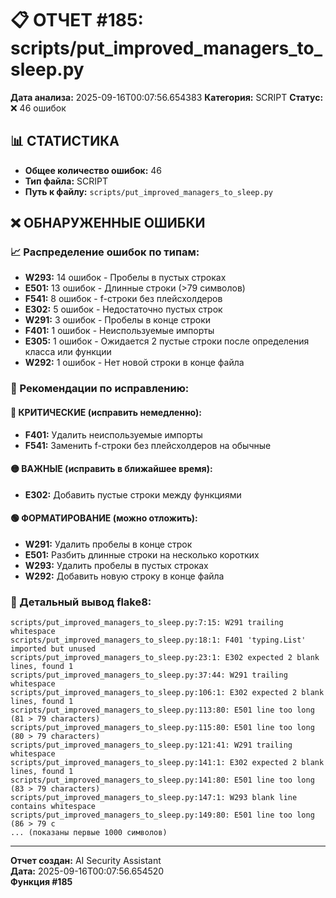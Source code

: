 # 📋 ОТЧЕТ #185: scripts/put_improved_managers_to_sleep.py

**Дата анализа:** 2025-09-16T00:07:56.654383
**Категория:** SCRIPT
**Статус:** ❌ 46 ошибок

## 📊 СТАТИСТИКА

- **Общее количество ошибок:** 46
- **Тип файла:** SCRIPT
- **Путь к файлу:** `scripts/put_improved_managers_to_sleep.py`

## ❌ ОБНАРУЖЕННЫЕ ОШИБКИ

### 📈 Распределение ошибок по типам:

- **W293:** 14 ошибок - Пробелы в пустых строках
- **E501:** 13 ошибок - Длинные строки (>79 символов)
- **F541:** 8 ошибок - f-строки без плейсхолдеров
- **E302:** 5 ошибок - Недостаточно пустых строк
- **W291:** 3 ошибок - Пробелы в конце строки
- **F401:** 1 ошибок - Неиспользуемые импорты
- **E305:** 1 ошибок - Ожидается 2 пустые строки после определения класса или функции
- **W292:** 1 ошибок - Нет новой строки в конце файла

### 🎯 Рекомендации по исправлению:

#### 🔴 КРИТИЧЕСКИЕ (исправить немедленно):
- **F401:** Удалить неиспользуемые импорты
- **F541:** Заменить f-строки без плейсхолдеров на обычные

#### 🟡 ВАЖНЫЕ (исправить в ближайшее время):
- **E302:** Добавить пустые строки между функциями

#### 🟢 ФОРМАТИРОВАНИЕ (можно отложить):
- **W291:** Удалить пробелы в конце строк
- **E501:** Разбить длинные строки на несколько коротких
- **W293:** Удалить пробелы в пустых строках
- **W292:** Добавить новую строку в конце файла

### 📝 Детальный вывод flake8:

```
scripts/put_improved_managers_to_sleep.py:7:15: W291 trailing whitespace
scripts/put_improved_managers_to_sleep.py:18:1: F401 'typing.List' imported but unused
scripts/put_improved_managers_to_sleep.py:23:1: E302 expected 2 blank lines, found 1
scripts/put_improved_managers_to_sleep.py:37:44: W291 trailing whitespace
scripts/put_improved_managers_to_sleep.py:106:1: E302 expected 2 blank lines, found 1
scripts/put_improved_managers_to_sleep.py:113:80: E501 line too long (81 > 79 characters)
scripts/put_improved_managers_to_sleep.py:115:80: E501 line too long (80 > 79 characters)
scripts/put_improved_managers_to_sleep.py:121:41: W291 trailing whitespace
scripts/put_improved_managers_to_sleep.py:141:1: E302 expected 2 blank lines, found 1
scripts/put_improved_managers_to_sleep.py:141:80: E501 line too long (83 > 79 characters)
scripts/put_improved_managers_to_sleep.py:147:1: W293 blank line contains whitespace
scripts/put_improved_managers_to_sleep.py:149:80: E501 line too long (86 > 79 c
... (показаны первые 1000 символов)
```

---
**Отчет создан:** AI Security Assistant  
**Дата:** 2025-09-16T00:07:56.654520  
**Функция #185**
